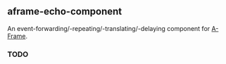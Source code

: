 ## aframe-echo-component

An event-forwarding/-repeating/-translating/-delaying component for [A-Frame](https://aframe.io).

### TODO

